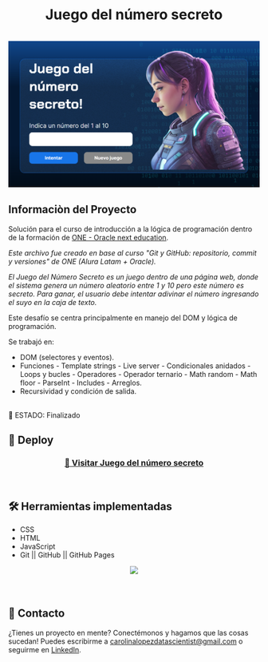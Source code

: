 <h1 align="center"> Juego del número secreto </h1>
<br>
<img src="img/Banner.png" alt="" width="1000px" />

## Informaciòn del Proyecto
Solución para el curso de introducción a la lógica de programación dentro de la formación de <a href="https://www.oracle.com/ar/education/oracle-next-education/" target="_blank"> ONE - Oracle next education</a>.

_Este archivo fue creado en base al curso "Git y GitHub: repositorio, commit y versiones" de ONE (Alura Latam + Oracle)._

_El Juego del Número Secreto es un juego dentro de una página web, donde el sistema genera un número aleatorio entre 1 y 10 pero este número es secreto. Para ganar, el usuario debe intentar adivinar el número ingresando el suyo en la caja de texto._

Este desafío se centra principalmente en manejo del DOM y lógica de programación.

Se trabajó en:
- DOM (selectores y eventos).
- Funciones - Template strings - Live server - Condicionales anidados - Loops y bucles - Operadores - Operador ternario - Math random - Math floor - ParseInt - Includes - Arreglos.
- Recursividad y condición de salida.
<br />
🛑 ESTADO: Finalizado
<br />

## 🔎 Deploy
<div align="center">
  <h3>
    <a href="https://bety2022.github.io/Juego-Secreto/" >
      🔗 Visitar Juego del número secreto
    </a>
</div>
<br />

## 🛠️ Herramientas implementadas 
  - CSS
  - HTML
  - JavaScript
  - Git || GitHub || GitHub Pages

<div align="center">
    <a href="https://skillicons.dev">
      <img src="https://skillicons.dev/icons?i=css,html,js,git,github" />
    </a>
</div>
<br />

<br />

## 📧 Contacto
¿Tienes un proyecto en mente? Conectémonos y hagamos que las cosas sucedan! Puedes escribirme a carolinalopezdatascientist@gmail.com o seguirme en [LinkedIn](https://www.linkedin.com/in/carolina-lopez-430208106/).
<br /><br />
